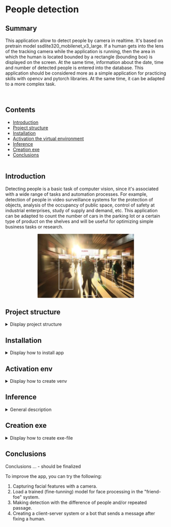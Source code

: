 # People detection


## Summary

<p>This application allow to detect people by camera in realtime. It's based on pretrain model ssdlite320_mobilenet_v3_large. If a human gets into the lens of the tracking camera while the application is running, then the area in which the human is located bounded by a rectangle (bounding box) is displayed on the screen. At the same time, information about the date, time and number of detected people is entered into the database. This application should be considered more as a simple application for practicing skills with opencv and pytorch libraries. At the same time, it can be adapted to a more complex task. </p><br>


## Contents

* [Introduction](README.md#Introduction)
* [Project structure](README.md#Project-structure)
* [Installation](README.md#Installation)
* [Activation the virtual environment](README.md#Activation-env)
* [Inference](README.md#Inference)
* [Creation exe](README.md#Creation-exe)
* [Conclusions](README.md#Conclusions) <br><br>


## Introduction
<p>
Detecting people is a basic task of computer vision, since it's associated with a wide range of tasks and automation processes. For example, detection of people in video surveillance systems for the protection of objects, analysis of the occupancy of public space, control of safety at industrial enterprises, study of supply and demand, etc. This application can be adapted to count the number of cars in the parking lot or a certain type of product on the shelves and will be useful for optimizing simple business tasks or research.<br>

<p align="center">
  <img src="./utils/img_intro.jpg" height="200" title="Work with databases">
  </p>


## Project structure

<details>
<summary>Display project structure </summary> <br>

```Python
car_clf  
├── .gitignore  
├── .venv  
│   └── ...  
├── config  
│   └── data_config.json    ## congiguration file  
├── logs                    ## folder for saving database  
│   └── ...                 
├── utils                   ## folder for utils apps  
│   ├── __ init __.py  
│   ├── camera_acc.py  
│   ├── load_model.py  
│   ├── read_config.py   
│   ├── write_db.py         
├── main.py  
├── readme.md  
└── requirements.txt  
```

</details>


## Installation

<details>
<summary> Display how to install app </summary> <br>

<p> This section provides a sequence of steps for installing and launching the application. <br>

```Python
# 1. Clone repository
git clone https://github.com/ostrebko/people_detection.git

# 2. Go to the new directory:
cd people_detection

# 3. Activate the virtual environment in which you plan to launch the application (we will use VsCode)

# 4. Install requirements:
pip install -r requirements.txt

# 5.Launch app with main.py.
python main.py
```

</details>


## Activation env

<details>
<summary>Display how to create venv </summary> <br>

```Python
# Steps to activate the virtual environment in which you plan to launch the application in VsCode:
# 1. Run VS Code as an administrator, go to the project directory in PowerShell, execute the code below, the env folder containing the virtual environment files will appear
python -m venv .venv

# or you may tap -> Ctrl+Shift+P , then press -> Python: Select Interpreter (we use venv), choose 'Python 3.хх.хх ... Global' for create the virtual environment with GUI of VS Code.

# 2. To change the policy, in PowerShell type
Set-ExecutionPolicy -ExecutionPolicy RemoteSigned -Scope CurrentUser

# 3. Enter the environment folder (env), run the command
.venv/Scripts/Activate.ps1

# 4. An environment marker (env) will appear at the beginning of the line in PowerShell, but VS Code may still not know anything about it. Press Ctrl+Shift+P, type Python: Select Interpreter
# Specify the desired path to python.exe in the env environment folder, this will be displayed at the bottom of the status bar. Now you can install modules only for a specific project.

# 5. If you need to exit press ESC, then execute deactivate in PowerShell, and return to global in the interpreter selection.
```

</details>


## Inference

<details>
<summary>General description </summary> <br>

<p>The term inference in this project means proving the detection of people in realtime with displaing on the screen results of detections (bounding boxes) and writing data of detection in database.</p>  

<p>To carry out an inference perform in the terminal:</p>

```Python
python main.py
```

<p>To stop working the program - press ESC.</p>

</details>


## Creation exe
<details>
<summary> Display how to create exe-file  </summary> <br>

<p>Creating executable .exe file to run the application may be necessary in some cases. For example, if Docker and/or Python are not installed on the computer, the user does not have the minimum skills to install and configure the necessary programs and libraries, or it is impossible to prepare the computer accordingly beforehand (when demonstrating the program on the Director's or Customer's computer).<br>
<p>To create executable .exe file we will use: <a href="www.pyinstaller.org">PyInstaller</a> and the convenient GUI add-in <a href="https://pypi.org/project/auto-py-to-exe/">auto-py-to-exe</a>.<br>

 <p>To create executable .exe file type in the console:

```Python
# 1. Go to the project application and аctivate the virtual environment
# (see section Introduction)

# 2. Install the PyInstaller package
pip install pyinstaller

# 3. Install the auto-py-to-exe package
pip install auto-py-to-exe

# 4. Run the auto-py-to-exe installed app
auto-py-to-exe 

# 5. In the auto-py-to-exe console window select the parameters: 
# 5.1 Script Location: Specify the full path to the file main.py
# 5.2 Onefile (--onedir / --onefile): onefile
# 5.3 Console Window (--console / --windowed) (to see the work of program): Console Based 
# 5.4 In Advanced --hidden-import add (set plus one time and add the following lib): 1. cv2
# 5.5 Settings (auto-py-to-exe Specific Options): Specify the full path to the directory of main.py
# 5.6 The other parameters leave unchanged.

# 6. You can only use the pyinstaller package without installing auto-pytoexe.
# To do this, after step 2 in the command line, 
# specifying the correct path to the project "C:/Full/Path/to/main.py ", run:
pyinstaller --noconfirm --onefile --console --hidden-import "cv2" "C:/Full/Path/to/main.py"
```
</details>


## Conclusions

<p>Conclusions ...  -  should be finalized</p>  

<p>To improve the app, you can try the following:</p>

1. Capturing facial features with a camera.  
2. Load a trained (fine-tunning) model for face processing in the "friend-foe" system.  
3. Making detection with the difference of people and/or repeated passage.  
4. Creating a client-server system or a bot that sends a message after fixing a human.
